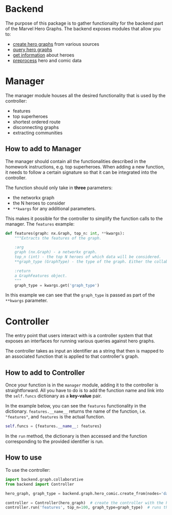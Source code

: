 # Backend
The purpose of this package is to gather functionality for the backend part of the Marvel Hero Graphs. The backend exposes
modules that allow you to:

* [create hero graphs](graph/README.md) from various sources
* [query hero graphs](manager.py)
* [get information](service/README.md) about heroes
* [preprocess](graph/preprocess.py) hero and comic data

# Manager
The manager module houses all the desired functionality that is used by the controller:
* features
* top superheroes
* shortest ordered route
* disconnecting graphs
* extracting communities

## How to add to Manager
The manager should contain all the functionalities described in the homework instructions, e.g. top superheroes. 
When adding a new function, it needs to follow a certain signature so that it can be integrated into the controller.

The function should only take in **three** parameters:
* the networkx graph
* the N heroes to consider
* `**kwargs` for any additional parameters.

This makes it possible for the controller to simplify the function calls to the manager. The `features` example:
```python
def features(graph: nx.Graph, top_n: int, **kwargs):
    """Extracts the features of the graph.

    :arg
    graph (nx.Graph) - a networkx graph.
    top_n (int) - the top N heroes of which data will be considered.
    **graph_type (GraphType) - the type of the graph. Either the collaborative or hero-comic graph.

    :return
    a GraphFeatures object.
    """
    graph_type = kwargs.get('graph_type')
```

In this example we can see that the `graph_type` is passed as part of the `**kwargs` parameter.

# Controller
The entry point that users interact with is a controller system that that exposes an interfaces for running various 
queries against hero graphs.

The controller takes as input an identifier as a string that then is mapped to an associated function that is applied 
to that controller's graph.

## How to add to Controller
Once your function is in the `manager` module, adding it to the controller is straightforward. All you have to do is to
add the function name and link into the `self.funcs` dictionary as a __key-value__ pair.

In the example below, you can see the `features` functionality in the dictionary. `features.__name__` returns the name
of the function, i.e. `"features"`, and `features` is the actual function.
```python
self.funcs = {features.__name__: features}
```

In the `run` method, the dictionary is then accessed and the function corresponding to the provided identifier is run.

## How to use
To use the controller:

```python
import backend.graph.collaborative
from backend import Controller

hero_graph, graph_type = backend.graph.hero_comic.create_from(nodes='data/nodes.csv', edges='data/edges.csv')

controller = Controller(hero_graph)  # create the controller with the hero graph
controller.run('features', top_n=100, graph_type=graph_type)  # runs the features function with the graph_type as a kwargs parameter
```
